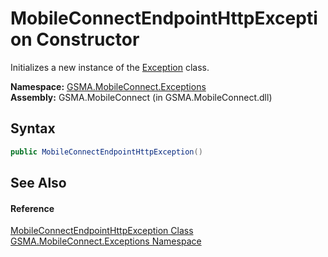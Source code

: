 MobileConnectEndpointHttpException Constructor
==============================================
Initializes a new instance of the [Exception][1] class.

**Namespace:** [GSMA.MobileConnect.Exceptions][2]  
**Assembly:** GSMA.MobileConnect (in GSMA.MobileConnect.dll)

Syntax
------

```csharp
public MobileConnectEndpointHttpException()
```


See Also
--------

#### Reference
[MobileConnectEndpointHttpException Class][3]  
[GSMA.MobileConnect.Exceptions Namespace][2]  

[1]: http://msdn.microsoft.com/en-us/library/c18k6c59
[2]: ../README.md
[3]: README.md
[4]: ../../_icons/Help.png